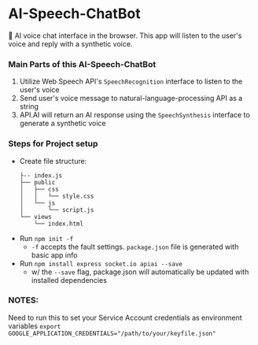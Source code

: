 # AI-Speech-ChatBot
🤖 AI voice chat interface in the browser. This app will listen to the user's voice and reply with a synthetic voice.

### Main Parts of this AI-Speech-ChatBot
1. Utilize Web Speech API's `SpeechRecognition` interface to listen to the user's voice
2. Send user's voice message to natural-language-processing API as a string
3. API.AI will return an AI response using the `SpeechSynthesis` interface to generate a synthetic voice

### Steps for Project setup
- Create file structure:  
    ```.
    ├-- index.js  
    ├── public  
    │   ├── css  
    │   │   └── style.css  
    │   └── js  
    │       └── script.js  
    └── views  
        └── index.html
- Run `npm init -f`
    - `-f` accepts the fault settings. `package.json` file is generated with basic app info
- Run `npm install express socket.io apiai --save`
    - w/ the `--save` flag, package.json will automatically be updated with installed dependencies


### NOTES:
Need to run this to set your Service Account credentials as environment variables
`export GOOGLE_APPLICATION_CREDENTIALS="/path/to/your/keyfile.json"`